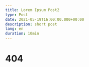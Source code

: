 ```yaml
---
title: Lorem Ipsum Post2
type: Post
date: 2021-05-19T16:00:00.000+00:00
description: short post
lang: en
duration: 10min
---
```


# 404
